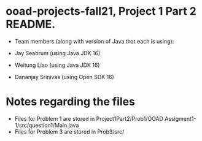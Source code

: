 # ooad-projects-fall21, Project 1 Part 2 README.
- Team members (along with version of Java that each is using):

- Jay Seabrum (using Java JDK 16)
- Weitung Liao (using Java JDK 16)
- Dananjay Srinivas (using Open SDK 16)


# Notes regarding the files 
- Files for Problem 1 are stored in Project1Part2/Prob1/OOAD Assigment1-1/src/question1/Main.java
- Files for Problem 3 are stored in Prob3/src/ 





